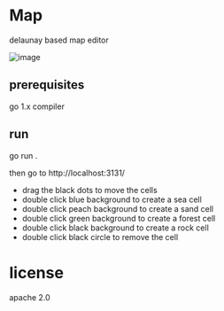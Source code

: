 # Map

delaunay based map editor

![image](https://user-images.githubusercontent.com/27877342/155890066-e4961a00-d105-443e-acb6-6558101a0673.png)

## prerequisites

go 1.x compiler

## run

go run .

then go to http://localhost:3131/


- drag the black dots to move the cells
- double click blue background to create a sea cell
- double click peach background to create a sand cell
- double click green background to create a forest cell
- double click black background to create a rock cell
- double click black circle to remove the cell

# license

 apache 2.0
